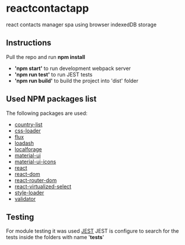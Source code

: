 # reactcontactapp
react contacts manager spa using browser indexedDB storage

## Instructions
Pull the repo and run **npm install**

- **'npm start'** to run development webpack server
- **'npm run test'** to run JEST tests
- **'npm run build'** to build the project into 'dist' folder

## Used NPM packages list
The following packages are used:

- [country-list](https://www.npmjs.com/package/country-list)
- [css-loader](https://www.npmjs.com/package/css-loader)
- [flux](https://www.npmjs.com/package/flux)
- [loadash](https://www.npmjs.com/package/@shoogi/loadash)
- [localforage](https://www.npmjs.com/package/localforage)
- [material-ui](https://www.npmjs.com/package/material-ui)
- [material-ui-icons](https://www.npmjs.com/package/material-ui-icons)
- [react](https://www.npmjs.com/package/react)
- [react-dom](https://www.npmjs.com/package/react-dom)
- [react-router-dom](https://www.npmjs.com/package/react-router-dom)
- [react-virtualized-select](https://www.npmjs.com/package/react-virtualized-select)
- [style-loader](https://www.npmjs.com/package/style-loader)
- [validator](https://www.npmjs.com/package/validator)

## Testing

For module testing it was used [JEST](https://www.npmjs.com/package/jest)
JEST is configure to search for the tests inside the folders with name '__tests__'
